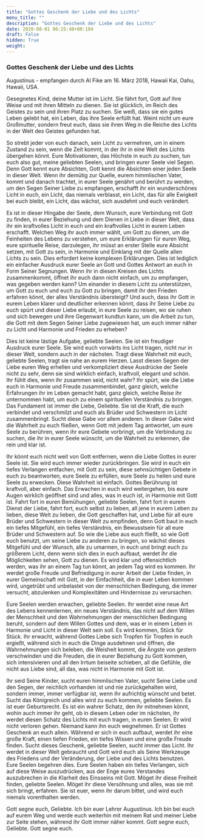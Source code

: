 ```yaml
---
title: "Gottes Geschenk der Liebe und des Lichts"
menu_title: ""
description: "Gottes Geschenk der Liebe und des Lichts"
date: 2020-08-01 06:25:48+00:104
draft: False
hidden: True
weight:
---
```

### Gottes Geschenk der Liebe und des Lichts

Augustinus - empfangen durch Al Fike am 16. März 2018, Hawaii Kai, Oahu, Hawaii, USA.

Gesegnetes Kind, deine Mutter ist im Licht. Sie fährt fort, Gott auf ihre Weise und mit ihren Mitteln zu dienen. Sie ist glücklich, im Reich des Geistes zu sein und ihren Platz zu suchen. Sie weiß, dass sie ein gutes Leben gelebt hat, ein Leben, das ihre Seele erfüllt hat. Weint nicht um eure Großmutter, sondern freut euch, dass sie ihren Weg in die Reiche des Lichts in der Welt des Geistes gefunden hat.

So strebt jeder von euch danach, sein Licht zu vermehren, um in einem Zustand zu sein, wenn die Zeit kommt, in der ihr in eine Welt des Lichts übergehen könnt. Eure Motivationen, das Höchste in euch zu suchen, tun euch also gut, meine geliebten Seelen, und bringen eurer Seele viel Segen. Denn Gott kennt eure Absichten, Gott kennt die Absichten einer jeden Seele in dieser Welt. Wenn ihr demütig zur Quelle, eurem himmlischen Vater, kommt und danach trachtet, in eurer Seele genährt und berührt zu werden, um den Segen Seiner Liebe zu empfangen, erschafft ihr ein wunderschönes Licht in euch, ein Licht, das niemals verblasst, ein Licht, das für alle Ewigkeit bei euch bleibt, ein Licht, das wächst, sich ausdehnt und euch verändert.

Es ist in dieser Hingabe der Seele, dem Wunsch, eure Verbindung mit Gott zu finden, in eurer Beziehung und dem Dienen in Liebe in dieser Welt, dass ihr ein kraftvolles Licht in euch und ein kraftvolles Licht in eurem Leben erschafft. Welchen Weg ihr auch immer wählt, um Gott zu dienen, um die Feinheiten des Lebens zu verstehen, um eure Erklärungen für euren Weg, eure spirituelle Reise, darzulegen, ihr müsst an erster Stelle eure Absicht setzen, mit Gott zu sein, in Harmonie und Einklang mit der Quelle allen Lichts zu sein. Dies erfordert keine komplexen Erklärungen. Dies ist lediglich ein einfacher Ausdruck eurer Seele an Gott und Gottes Antwort an euch in Form Seiner Segnungen. Wenn ihr in diesen Kreisen des Lichts zusammenkommt, öffnet ihr euch dann nicht einfach, um zu empfangen, was gegeben werden kann? Um einander in diesem Licht zu unterstützen, um Gott zu euch und euch zu Gott zu bringen, damit ihr den Frieden erfahren könnt, der alles Verständnis übersteigt? Und auch, dass ihr Gott in eurem Leben klarer und deutlicher erkennen könnt, dass ihr Seine Liebe zu euch spürt und dieser Liebe erlaubt, in eure Seele zu reisen, wo sie ruhen und sich bewegen und ihre Gegenwart kundtun kann, um die Arbeit zu tun, die Gott mit dem Segen Seiner Liebe zugewiesen hat, um euch immer näher zu Licht und Harmonie und Frieden zu erheben?

Dies ist keine lästige Aufgabe, geliebte Seelen. Sie ist ein freudiger Ausdruck eurer Seele. Sie wird euch vorwärts ins Licht tragen, nicht nur in dieser Welt, sondern auch in der nächsten. Tragt diese Wahrheit mit euch, geliebte Seelen, tragt sie nahe an eurem Herzen. Lasst diesen Segen der Liebe euren Weg erhellen und verkompliziert diese Ausdrücke der Seele nicht zu sehr, denn sie sind wirklich einfach, kraftvoll, elegant und schön. Ihr fühlt dies, wenn ihr zusammen seid, nicht wahr? Ihr spürt, wie die Liebe euch in Harmonie und Freude zusammenbindet, ganz gleich, welche Erfahrungen ihr im Leben gemacht habt, ganz gleich, welche Reise ihr unternommen habt, um euch zu einem spirituellen Verständnis zu bringen. Das Fundament ist immer die Liebe, Geliebte. Sie ist die Kraft, die euch verbindet und verschmilzt und euch als Brüder und Schwestern im Licht zusammenbringt. Sucht diese Gabe vor allem anderen. In dieser Gabe wird die Wahrheit zu euch fließen, wenn Gott mit jedem Tag antwortet, um eure Seele zu berühren, wenn ihr eure Gebete vorbringt, um die Verbindung zu suchen, die ihr in eurer Seele wünscht, um die Wahrheit zu erkennen, die rein und klar ist.

Ihr könnt euch nicht weit von Gott entfernen, wenn die Liebe Gottes in eurer Seele ist. Sie wird euch immer wieder zurückbringen. Sie wird in euch ein tiefes Verlangen entfachen, mit Gott zu sein, diese sehnsüchtigen Gebete in euch zu beantworten, eure Seele zu erfüllen, eure Seele zu heilen und eure Seele zu erwecken. Diese Wahrheit ist einfach. Gottes Berührung ist kraftvoll, aber einfach. Das Erwachen in euch wird weitergehen, bis eure Augen wirklich geöffnet sind und alles, was in euch ist, in Harmonie mit Gott ist. Fahrt fort in euren Bemühungen, geliebte Seelen, fahrt fort in eurem Dienst der Liebe, fahrt fort, euch selbst zu lieben, all jene in eurem Leben zu lieben, diese Welt zu lieben, die Gott geschaffen hat, und Liebe für all eure Brüder und Schwestern in dieser Welt zu empfinden, denn Gott baut in euch ein tiefes Mitgefühl, ein tiefes Verständnis, ein Bewusstsein für all eure Brüder und Schwestern auf. So wie die Liebe aus euch fließt, so wie Gott euch benutzt, um seine Liebe zu anderen zu bringen, so wächst dieses Mitgefühl und der Wunsch, alle zu umarmen, in euch und bringt euch zu größerem Licht, denn wenn sich dies in euch aufbaut, werdet ihr die Möglichkeiten sehen, Gott zu dienen. Es wird klar und offensichtlich werden, was ihr an einem Tag tun könnt, an jedem Tag wird es kommen. Ihr werdet große Freude und Befriedigung in eurer Arbeit der Liebe finden, in eurer Gemeinschaft mit Gott, in der Einfachheit, die in euer Leben kommen wird, ungetrübt und unbelastet von der menschlichen Bedingung, die immer versucht, abzulenken und Komplexitäten und Hindernisse zu verursachen.

Eure Seelen werden erwachen, geliebte Seelen. Ihr werdet eine neue Art des Lebens kennenlernen, ein neues Verständnis, das nicht auf dem Willen der Menschheit und den Wahrnehmungen der menschlichen Bedingung beruht, sondern auf dem Willen Gottes und dem, was er in einem Leben in Harmonie und Licht in dieser Welt sein soll. Es wird kommen, Stück für Stück. Ihr erwacht, während Gottes Liebe sich Tropfen für Tropfen in euch ergießt, während sich in euch die Dinge ausdehnen und öffnen, die Wahrnehmungen sich beleben, die Weisheit kommt, die Ängste von gestern verschwinden und die Freuden, die in eurer Beziehung zu Gott kommen, sich intensivieren und all den Irrtum beiseite schieben, all die Gefühle, die nicht aus Liebe sind, all das, was nicht in Harmonie mit Gott ist.

Ihr seid Seine Kinder, sucht euren himmlischen Vater, sucht Seine Liebe und den Segen, der reichlich vorhanden ist und nie zurückgehalten wird, sondern immer, immer verfügbar ist, wenn ihr aufrichtig wünscht und betet. Sucht das Königreich und alles wird zu euch kommen, geliebte Seelen. Es ist euer Geburtsrecht. Es ist ein wahrer Schatz, den ihr mitnehmen könnt, wohin auch immer ihr geht, ob in diesem Leben oder im nächsten, ihr werdet diesen Schatz des Lichts mit euch tragen, in euren Seelen. Er wird nicht verloren gehen. Niemand kann ihn euch wegnehmen. Er ist Gottes Geschenk an euch allein. Während er sich in euch aufbaut, werdet ihr eine große Kraft, einen tiefen Frieden, ein tiefes Wissen und eine große Freude finden. Sucht dieses Geschenk, geliebte Seelen, sucht immer das Licht. Ihr werdet in dieser Welt gebraucht und Gott wird euch als Seine Werkzeuge des Friedens und der Veränderung, der Liebe und des Lichts benutzen. Eure Seelen begehren dies. Eure Seelen haben ein tiefes Verlangen, sich auf diese Weise auszudrücken, aus der Enge eures Verstandes auszubrechen in die Klarheit des Einsseins mit Gott. Möget ihr diese Freiheit finden, geliebte Seelen. Möget ihr diese Versöhnung und alles, was sie mit sich bringt, erfahren. Sie ist euer, wenn ihr darum bittet, und wird euch niemals vorenthalten werden.

Gott segne euch, Geliebte. Ich bin euer Lehrer Augustinus. Ich bin bei euch auf eurem Weg und werde euch weiterhin mit meinem Rat und meiner Liebe zur Seite stehen, während ihr Gott immer näher kommt. Gott segne euch, Geliebte. Gott segne euch.
